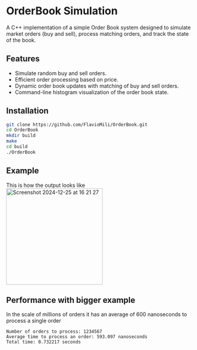 # OrderBook Simulation

A C++ implementation of a simple Order Book system designed to simulate market orders (buy and sell), process matching orders, and track the state of the book.

## Features

- Simulate random buy and sell orders.
- Efficient order processing based on price.
- Dynamic order book updates with matching of buy and sell orders.
- Command-line histogram visualization of the order book state.

## Installation

```bash
git clone https://github.com/FlavioMili/OrderBook.git
cd OrderBook
mkdir build
make
cd build
./OrderBook
```

## Example
This is how the output looks like<br>
<img width="259" alt="Screenshot 2024-12-25 at 16 21 27" src="https://github.com/user-attachments/assets/10034454-7abc-4578-85ec-f4505bb95b82" />


## Performance with bigger example
In the scale of millions of orders it has an average of 600 nanoseconds to process a single order
``` 
Number of orders to process: 1234567
Average time to process an order: 593.097 nanoseconds
Total time: 0.732217 seconds
```
